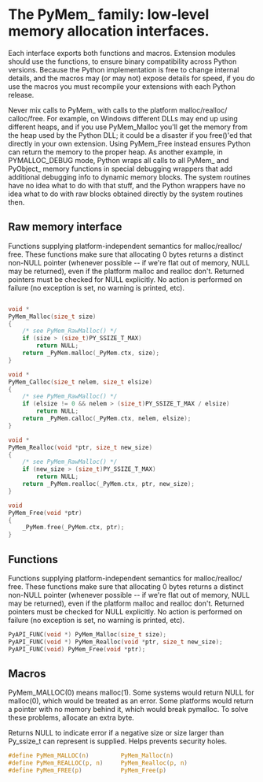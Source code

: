 # The PyMem_ family:  low-level memory allocation interfaces.
   Each interface exports both functions and macros.  Extension modules should
   use the functions, to ensure binary compatibility across Python versions.
   Because the Python implementation is free to change internal details, and
   the macros may (or may not) expose details for speed, if you do use the
   macros you must recompile your extensions with each Python release.

   Never mix calls to PyMem_ with calls to the platform malloc/realloc/
   calloc/free.  For example, on Windows different DLLs may end up using
   different heaps, and if you use PyMem_Malloc you'll get the memory from the
   heap used by the Python DLL; it could be a disaster if you free()'ed that
   directly in your own extension.  Using PyMem_Free instead ensures Python
   can return the memory to the proper heap.  As another example, in
   PYMALLOC_DEBUG mode, Python wraps all calls to all PyMem_ and PyObject_
   memory functions in special debugging wrappers that add additional
   debugging info to dynamic memory blocks.  The system routines have no idea
   what to do with that stuff, and the Python wrappers have no idea what to do
   with raw blocks obtained directly by the system routines then.

## Raw memory interface
   Functions supplying platform-independent semantics for malloc/realloc/
   free.  These functions make sure that allocating 0 bytes returns a distinct
   non-NULL pointer (whenever possible -- if we're flat out of memory, NULL
   may be returned), even if the platform malloc and realloc don't.
   Returned pointers must be checked for NULL explicitly.  No action is
   performed on failure (no exception is set, no warning is printed, etc).


```c

void *
PyMem_Malloc(size_t size)
{
    /* see PyMem_RawMalloc() */
    if (size > (size_t)PY_SSIZE_T_MAX)
        return NULL;
    return _PyMem.malloc(_PyMem.ctx, size);
}

void *
PyMem_Calloc(size_t nelem, size_t elsize)
{
    /* see PyMem_RawMalloc() */
    if (elsize != 0 && nelem > (size_t)PY_SSIZE_T_MAX / elsize)
        return NULL;
    return _PyMem.calloc(_PyMem.ctx, nelem, elsize);
}

void *
PyMem_Realloc(void *ptr, size_t new_size)
{
    /* see PyMem_RawMalloc() */
    if (new_size > (size_t)PY_SSIZE_T_MAX)
        return NULL;
    return _PyMem.realloc(_PyMem.ctx, ptr, new_size);
}

void
PyMem_Free(void *ptr)
{
    _PyMem.free(_PyMem.ctx, ptr);
}

```
## Functions
   Functions supplying platform-independent semantics for malloc/realloc/
   free.  These functions make sure that allocating 0 bytes returns a distinct
   non-NULL pointer (whenever possible -- if we're flat out of memory, NULL
   may be returned), even if the platform malloc and realloc don't.
   Returned pointers must be checked for NULL explicitly.  No action is
   performed on failure (no exception is set, no warning is printed, etc).

```c
PyAPI_FUNC(void *) PyMem_Malloc(size_t size);
PyAPI_FUNC(void *) PyMem_Realloc(void *ptr, size_t new_size);
PyAPI_FUNC(void) PyMem_Free(void *ptr);
```
## Macros
PyMem_MALLOC(0) means malloc(1). Some systems would return NULL
   for malloc(0), which would be treated as an error. Some platforms
   would return a pointer with no memory behind it, which would break
   pymalloc. To solve these problems, allocate an extra byte.

Returns NULL to indicate error if a negative size or size larger than
   Py_ssize_t can represent is supplied.  Helps prevents security holes.
```c
#define PyMem_MALLOC(n)         PyMem_Malloc(n)
#define PyMem_REALLOC(p, n)     PyMem_Realloc(p, n)
#define PyMem_FREE(p)           PyMem_Free(p)
```